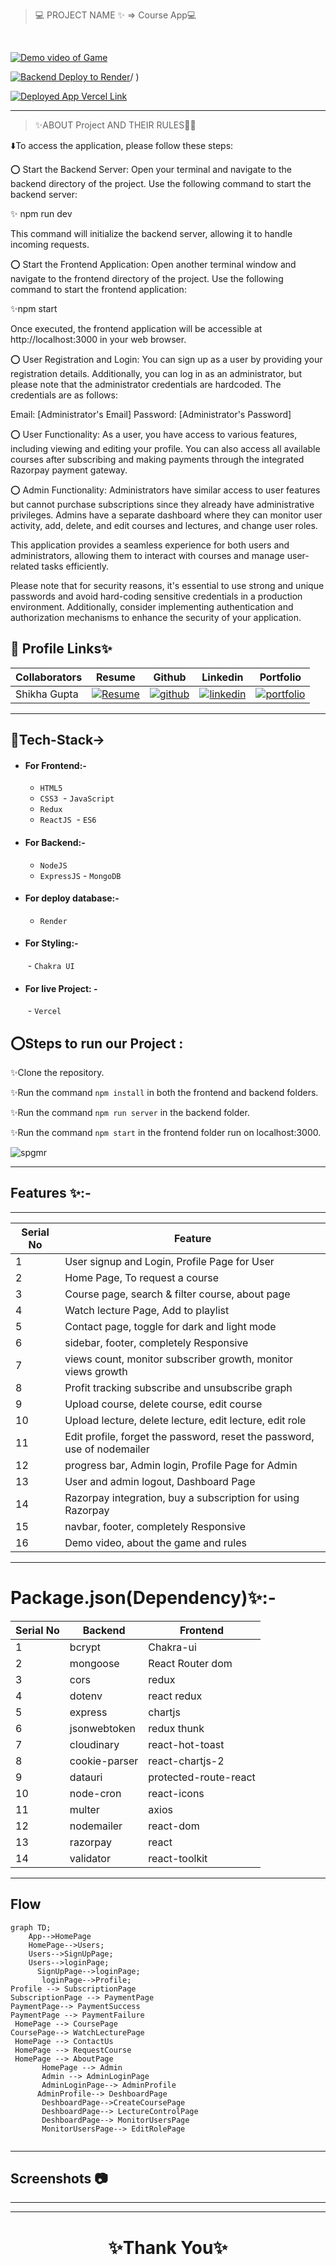 > 💻 PROJECT NAME ✨ => Course App💻
<br>



<a href="https://drive.google.com/file/d/19gKWKiF6bSgZI0X1FsSb8hXZCgM0KGvg/view?usp=share_link">![Demo video of Game](https://img.shields.io/badge/Demo_Video_Of_Game-Click_ME-brightgreen.svg?style=plastic&logo=YouTube&logoColor=red)</a>


[![Backend Deploy to Render](https://img.shields.io/badge/Backend_Deployed_Render_Link-0A66C2?style=for-the-badge&logo=ko-fi&logoColor=white)](https://khushbooapp.onrender.com/)/
)

[![Deployed App Vercel Link](https://img.shields.io/badge/Deployed_App_Vercel_Link-000?style=for-the-badge&logo=ko-fi&logoColor=white)](https://courseassign.vercel.app/)

---

> ✨ABOUT Project AND THEIR RULES🧑‍💻

⬇️To access the application, please follow these steps:

⭕ Start the Backend Server:
Open your terminal and navigate to the backend directory of the project. Use the following command to start the backend server:

  ✨ npm run dev
   
This command will initialize the backend server, allowing it to handle incoming requests.

⭕ Start the Frontend Application:
Open another terminal window and navigate to the frontend directory of the project. Use the following command to start the frontend application:

   ✨npm start
  
Once executed, the frontend application will be accessible at http://localhost:3000 in your web browser.

⭕ User Registration and Login:
You can sign up as a user by providing your registration details. Additionally, you can log in as an administrator, but please note that the administrator credentials are hardcoded. The credentials are as follows:

Email: [Administrator's Email]
Password: [Administrator's Password]

⭕ User Functionality:
As a user, you have access to various features, including viewing and editing your profile. You can also access all available courses after subscribing and making payments through the integrated Razorpay payment gateway.

⭕ Admin Functionality:
Administrators have similar access to user features but cannot purchase subscriptions since they already have administrative privileges. Admins have a separate dashboard where they can monitor user activity, add, delete, and edit courses and lectures, and change user roles.

This application provides a seamless experience for both users and administrators, allowing them to interact with courses and manage user-related tasks efficiently.

Please note that for security reasons, it's essential to use strong and unique passwords and avoid hard-coding sensitive credentials in a production environment. Additionally, consider implementing authentication and authorization mechanisms to enhance the security of your application.



## 🔗 Profile Links✨




 | Collaborators| Resume | Github                                                                                                                         |Linkedin                                                                                                                                                            | Portfolio                                                                                                                                    |
| -------------| ------------- | ---------------------------------------------------------------------------------------------------------------------------------------- | ------------------------------------------------------------------------------------------------------------------------------------------------------------------- | -------------------------------------------------------------------------------------------------------------------------------------------- |
| Shikha Gupta | [![Resume](https://img.shields.io/badge/my_Resume-000?style=for-the-badge&logo=ko-fi&logoColor=white)](https://drive.google.com/file/d/1YE62u2ChjmlR-EKeqZ75UvFMg_KcY86T/view?usp=sharing) | [![github](https://img.shields.io/badge/github-1DA1F2?style=for-the-badge&logo=github&logoColor=white)](https://github.com/shikhu51197/)| [![linkedin](https://img.shields.io/badge/linkedin-0A66C2?style=for-the-badge&logo=linkedin&logoColor=white)](https://www.linkedin.com/in/shikha-gupta-12a2b5199) |[![portfolio](https://img.shields.io/badge/my_portfolio-000?style=for-the-badge&logo=ko-fi&logoColor=white)](https://shikhu51197.github.io/) |  

  ---
## 💫Tech-Stack->

- #### For Frontend:-
   - `HTML5`
  - `CSS3`
  - `JavaScript `
   - `Redux`
  - `ReactJS`
   - `ES6 `

- #### For Backend:-
   - `NodeJS`
   - `ExpressJS`
    - `MongoDB `
- #### For deploy database:- 
    
    - `Render`

- #### For Styling:-  
   - `Chakra UI `
   

- #### For live Project: -
   - `Vercel`
   
## ⭕Steps to run our Project :

✨Clone the repository.

✨Run the command `npm install` in both the frontend and backend folders.

✨Run the command `npm run server` in the backend folder.

✨Run the command `npm start` in the frontend folder run on localhost:3000.


![spgmr](https://camo.githubusercontent.com/ce44b3f848998271c133c7dcba1540cac117520be69e952e5af2831b403f063b/68747470733a2f2f632e74656e6f722e636f6d2f53353962506b543070716341414141432f70726f6772616d6d696e672e676966)


---
## Features ✨:-
---
 | Serial No            | Feature                                                              |
| ----------------- | ------------------------------------------------------ |
| 1 | User signup and Login, Profile Page for User |
| 2 | Home Page, To request a course |
| 3 | Course page, search & filter course, about page  |
| 4 | Watch lecture Page, Add to playlist |
| 5 | Contact page, toggle for dark and light mode |
| 6 | sidebar, footer, completely Responsive |
| 7 | views count, monitor subscriber growth, monitor views growth  |
| 8 | Profit tracking  subscribe and unsubscribe graph |
| 9 | Upload course, delete course, edit course  |
| 10 | Upload lecture, delete lecture, edit lecture, edit role|
| 11| Edit profile, forget the password, reset the password, use of nodemailer |
| 12 |progress bar, Admin login, Profile Page for Admin |
| 13 | User and admin logout, Dashboard Page  |
| 14| Razorpay integration, buy a subscription for using Razorpay |
| 15 | navbar, footer, completely Responsive |
| 16 | Demo video, about the game and rules  |

---
# Package.json(Dependency)✨:-

 | Serial No            | Backend                      |  Frontend      |
| ----------------- | -------------------|--------------------- |
| 1 | bcrypt |   Chakra-ui  |
| 2 | mongoose |  React Router dom |
| 3 | cors | redux  |
| 4 | dotenv |  react redux |
| 5 | express | chartjs |
| 6 | jsonwebtoken | redux thunk |
| 7 | cloudinary | react-hot-toast |
| 8 | cookie-parser |  react-chartjs-2 |
| 9 | datauri |  protected-route-react |
| 10 | node-cron | react-icons |
| 11 | multer |   axios |
| 12 | nodemailer | react-dom |
| 13 | razorpay | react |
| 14 | validator | react-toolkit |

---

## Flow

```mermaid
graph TD;
    App-->HomePage
    HomePage-->Users;
    Users-->SignUpPage;
    Users-->loginPage;
      SignUpPage-->loginPage;
       loginPage-->Profile;
Profile --> SubscriptionPage
SubscriptionPage --> PaymentPage
PaymentPage--> PaymentSuccess
PaymentPage --> PaymentFailure
 HomePage --> CoursePage
CoursePage--> WatchLecturePage
 HomePage --> ContactUs
 HomePage --> RequestCourse
 HomePage --> AboutPage
       HomePage --> Admin
       Admin --> AdminLoginPage
       AdminLoginPage--> AdminProfile
      AdminProfile--> DeshboardPage
       DeshboardPage-->CreateCoursePage
       DeshboardPage--> LectureControlPage
       DeshboardPage--> MonitorUsersPage
       MonitorUsersPage--> EditRolePage
     
```

---
## Screenshots 📷
---                                     
                                                                                                                          
                                                                                                                          
                                                                                                                     
                                                                                                                          
                                                                                                                          
                                                                                                                          
                                                                                                                          
                                                                                                                          

---


<h1 align="center">✨Thank You✨</h1>
